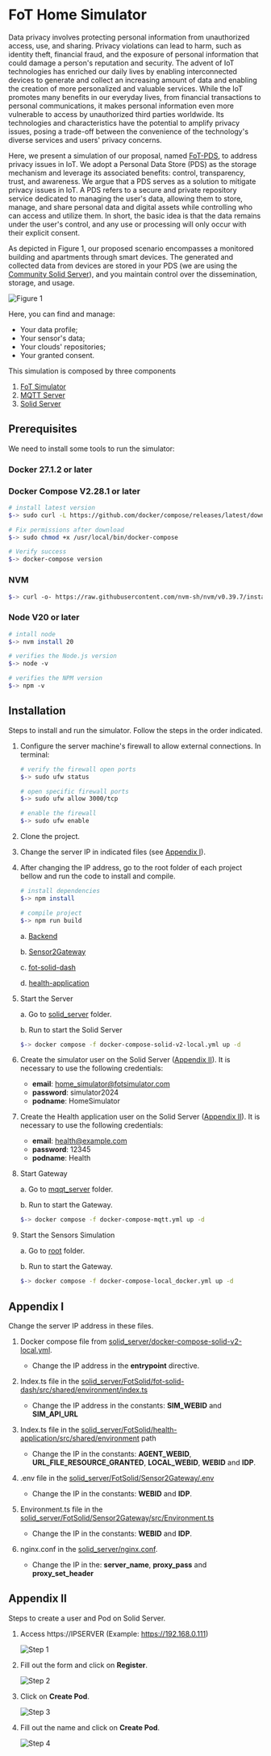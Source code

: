 # FoT Home Simulator
Data privacy involves protecting personal information from unauthorized access, use, and sharing. Privacy violations can lead to harm, such as identity theft, financial fraud, and the exposure of personal information that could damage a person's reputation and security. The advent of IoT technologies has enriched our daily lives by enabling interconnected devices to generate and collect an increasing amount of data and enabling the creation of more personalized and valuable services. While the IoT promotes many benefits in our everyday lives, from financial transactions to personal communications, it makes personal information even more vulnerable to access by unauthorized third parties worldwide. Its technologies and characteristics have the potential to amplify privacy issues, posing a trade-off between the convenience of the technology's diverse services and users' privacy concerns.

Here, we present a simulation of our proposal, named [FoT-PDS](https://onlinelibrary.wiley.com/doi/abs/10.1002/itl2.512), to address privacy issues in IoT. We adopt a Personal Data Store (PDS) as the storage mechanism and leverage its associated benefits: control, transparency, trust, and awareness. We argue that a PDS serves as a solution to mitigate privacy issues in IoT. A PDS refers to a secure and private repository service dedicated to managing the user's data, allowing them to store, manage, and share personal data and digital assets while controlling who can access and utilize them. In short, the basic idea is that the data remains under the user's control, and any use or processing will only occur with their explicit consent.

As depicted in Figure 1, our proposed scenario encompasses a monitored building and apartments through smart devices. The generated and collected data from devices are stored in your PDS (we are using the [Community Solid Server](https://github.com/CommunitySolidServer/CommunitySolidServer)), and you maintain control over the dissemination, storage, and usage.

<img src="smart-building-scenario.png" alt="Figure 1">

Here, you can find and manage:

- Your data profile;
- Your sensor's data;
- Your clouds' repositories;
- Your granted consent.

This simulation is composed by three components
1. [FoT Simulator](https://github.com/georgepacheco/fot-home-simulator/tree/master/sim)
2. [MQTT Server](https://github.com/georgepacheco/fot-home-simulator/tree/master/mqtt_server)
3. [Solid Server](https://github.com/georgepacheco/fot-home-simulator/tree/master/solid_server)


## Prerequisites

We need to install some tools to run the simulator:

### Docker 27.1.2 or later

### Docker Compose V2.28.1 or later
```bash
# install latest version
$-> sudo curl -L https://github.com/docker/compose/releases/latest/download/docker-compose-$(uname -s)-$(uname -m) -o /usr/local/bin/docker-compose

# Fix permissions after download
$-> sudo chmod +x /usr/local/bin/docker-compose

# Verify success
$-> docker-compose version
```

### NVM
```bash
$-> curl -o- https://raw.githubusercontent.com/nvm-sh/nvm/v0.39.7/install.sh | bash
```

### Node V20 or later

```bash
# intall node
$-> nvm install 20

# verifies the Node.js version
$-> node -v 

# verifies the NPM version
$-> npm -v 
```

## Installation

Steps to install and run the simulator. Follow the steps in the order indicated.

1. Configure the server machine's firewall to allow external connections. In terminal:
    
    ```bash
    # verify the firewall open ports
    $-> sudo ufw status

    # open specific firewall ports
    $-> sudo ufw allow 3000/tcp

    # enable the firewall
    $-> sudo ufw enable 
    ```

2. Clone the project.

3. Change the server IP in indicated files (see [Appendix I](#appendix-i)).

4.  After changing the IP address, go to the root folder of each project bellow and run the code to install and compile.
    ```bash
    # install dependencies
    $-> npm install

    # compile project
    $-> npm run build
    ```
    a. [Backend ](https://github.com/georgepacheco/fot-home-simulator/tree/master/solid_server/FotSolid/backend)
        
    b. [Sensor2Gateway](https://github.com/georgepacheco/fot-home-simulator/tree/master/solid_server/FotSolid/Sensor2Gateway)

    c. [fot-solid-dash](https://github.com/georgepacheco/fot-home-simulator/tree/master/solid_server/FotSolid/fot-solid-dash)

    d. [health-application](https://github.com/georgepacheco/fot-home-simulator/tree/master/solid_server/FotSolid/health-application)

5. Start the Server
    
    a. Go to [solid_server](https://github.com/georgepacheco/fot-home-simulator/tree/master/solid_server) folder.
    
    b. Run to start the Solid Server
    ```bash    
    $-> docker compose -f docker-compose-solid-v2-local.yml up -d
    ```

6. Create the simulator user on the Solid Server ([Appendix II](#appendix-ii)). It is necessary to use the following credentials:

    - **email**: home_simulator@fotsimulator.com
    - **password**: simulator2024
    - **podname**: HomeSimulator

7. Create the Health application user on the Solid Server ([Appendix II](#appendix-ii)). It is necessary to use the following credentials:

    - **email**: health@example.com
    - **password**: 12345
    - **podname**: Health

8. Start Gateway

    a. Go to [mqqt_server](https://github.com/georgepacheco/fot-home-simulator/tree/master/mqtt_server) folder.

    b. Run to start the Gateway.
    ```bash    
    $-> docker compose -f docker-compose-mqtt.yml up -d
    ```

9. Start the Sensors Simulation

    a. Go to [root](https://github.com/georgepacheco/fot-home-simulator/tree/master) folder.

    b. Run to start the Gateway.
    ```bash    
    $-> docker compose -f docker-compose-local_docker.yml up -d

    ```

## Appendix I

Change the server IP address in these files.

1. Docker compose file from [solid_server/docker-compose-solid-v2-local.yml](https://github.com/georgepacheco/fot-home-simulator/blob/master/solid_server/docker-compose-solid-v2-local.yml).

    - Change the IP address in the **entrypoint** directive.

2. Index.ts file in the [solid_server/FotSolid/fot-solid-dash/src/shared/environment/index.ts](https://github.com/georgepacheco/fot-home-simulator/blob/master/solid_server/FotSolid/fot-solid-dash/src/shared/environment/index.ts)

    - Change the IP address in the constants: **SIM_WEBID** and **SIM_API_URL**

3. Index.ts file in the [solid_server/FotSolid/health-application/src/shared/environment](https://github.com/georgepacheco/fot-home-simulator/blob/master/solid_server/FotSolid/health-application/src/shared/environment/index.ts) path

    - Change the IP in the constants: **AGENT_WEBID**, **URL_FILE_RESOURCE_GRANTED**, **LOCAL_WEBID**, **WEBID** and **IDP**.

4. .env file in the [solid_server/FotSolid/Sensor2Gateway/.env](https://github.com/georgepacheco/fot-home-simulator/blob/master/solid_server/FotSolid/Sensor2Gateway/.env)

    - Change the IP in the constants: **WEBID** and **IDP**.

5. Environment.ts file in the [solid_server/FotSolid/Sensor2Gateway/src/Environment.ts](https://github.com/georgepacheco/fot-home-simulator/blob/master/solid_server/FotSolid/Sensor2Gateway/src/Environment.ts)

    - Change the IP in the constants: **WEBID** and **IDP**.

6. nginx.conf in the [solid_server/nginx.conf](https://github.com/georgepacheco/fot-home-simulator/blob/master/solid_server/nginx.conf).

    - Change the IP in the: **server_name**, **proxy_pass** and **proxy_set_header**

## Appendix II

Steps to create a user and Pod on Solid Server.

1. Access https://IPSERVER (Example: https://192.168.0.111)

    ![Step 1](/create_user_step1.png)

2. Fill out the form and click on **Register**.

    ![Step 2](/create_user_step2.png)

3. Click on **Create Pod**.

    ![Step 3](/create_user_step3.png)

4. Fill out the name and click on **Create Pod**.

    ![Step 4](/create_user_step4.png)